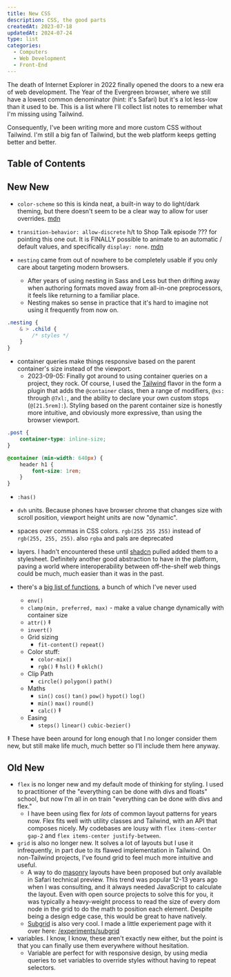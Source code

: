 ```yaml
---
title: New CSS
description: CSS, the good parts
createdAt: 2023-07-18
updatedAt: 2024-07-24
type: list
categories:
  - Computers
  - Web Development
  - Front-End
---
```


The death of Internet Explorer in 2022 finally opened the doors to a new era of web development.  The Year of the Evergreen browser, where we still have a lowest common denominator (hint: it's Safari) but it's a lot less-low than it used to be. This is a list where I'll collect list notes to remember what I'm missing using Tailwind.

Consequently, I've been writing more and more custom CSS without Tailwind. I'm still a big fan of Tailwind, but the web platform keeps getting better and better.

## Table of Contents

## New New

- `color-scheme` so this is kinda neat, a built-in way to do light/dark theming, but there doesn't seem to be a clear way to allow for user overrides. [mdn](https://developer.mozilla.org/en-US/docs/Web/CSS/color-scheme)

- `transition-behavior: allow-discrete` h/t to Shop Talk episode ??? for pointing this one out. It is FINALLY possible to animate to an automatic / default values, and specifically `display: none`. [mdn](https://developer.mozilla.org/en-US/docs/Web/CSS/transition-behavior)

- `nesting` came from out of nowhere to be completely usable if you only care about targeting modern browsers.
	- After years of using nesting in Sass and Less but then drifting away when authoring formats moved away from all-in-one preprocessors, it feels like returning to a familiar place.
	- Nesting makes so sense in practice that it's hard to imagine not using it frequently from now on.

```css
.nesting {
	& > .child {
		/* styles */
	}
}
```

- container queries make things responsive based on the parent container's size instead of the viewport.
	- 2023-09-05: Finally got around to using container queries on a project, they rock. Of course, I used the [Tailwind](./zen-of-tailwind) flavor in the form a plugin that adds the `@container` class, then a range of modifiers, `@xs:` through `@7xl:`, and the ability to declare your own custom stops (`@[21.5rem]:`).  Styling based on the parent container size is honestly more intuitive, and obviously more expressive, than using the browser viewport.

```css
.post {
	container-type: inline-size;
}

@container (min-width: 640px) {
	header h1 {
		font-size: 1rem;
	}
}
```

- `:has()`

- `dvh` units. Because phones have browser chrome that changes size with scroll position, viewport height units are now "dynamic".
- spaces over commas in CSS colors. `rgb(255 255 255)` instead of `rgb(255, 255, 255)`. also `rgba` and pals are deprecated
- layers. I hadn't encountered these until [shadcn](https://ui.shadcn.com/) pulled added them to a stylesheet. Definitely another good abstraction to have in the platform, paving a world where interoperability between off-the-shelf web things could be much, much easier than it was in the past.
- there's a [big list of functions](https://twitter.com/argyleink/status/1684579433821372418?s=20), a bunch of which I've never used
	- `env()`
	- `clamp(min, preferred, max)` - make a value change dynamically with container size
	- `attr()` ‡
	- `invert()`
	- Grid sizing
		- `fit-content()` `repeat()`
	- Color stuff:
		- `color-mix()`
		- `rgb()` ‡ `hsl()` ‡ `oklch()`
	- Clip Path
		- `circle()` `polygon()` `path()`
	- Maths
		- `sin()` `cos()` `tan()` `pow()` `hypot()` `log()`
		- `min()` `max()` `round()`
		- `calc()` ‡
	- Easing
		- `steps()` `linear()` `cubic-bezier()`

‡ These have been around for long enough that I no longer consider them new, but still make life much, much better so I'll include them here anyway.

## Old New

- `flex` is no longer new and my default mode of thinking for styling. I used to practitioner of the "everything can be done with divs and floats" school, but now I'm all in on train "everything can be done with divs and flex."
	- I have been using flex for *lots* of common layout patterns for years now. Flex fits well with utility classes and Tailwind, with an API that composes nicely. My codebases are lousy with `flex items-center gap-2`  and `flex items-center justify-between`.
- `grid` is also no longer new. It solves a lot of layouts but I use it infrequently, in part due to its flawed implementation in Tailwind. On non-Tailwind projects, I've found grid to feel much more intuitive and useful.
	- A way to do [masonry](https://developer.mozilla.org/en-US/docs/Web/CSS/CSS_Grid_Layout/Masonry_Layout) layouts have been proposed but only available in Safari technical preview. This trend was popular 12-13 years ago when I was consulting, and it always needed JavaScript to calculate the layout. Even with open source projects to solve this for you, it was typically a heavy-weight process to read the size of every dom node in the grid to do the math to position each element. Despite being a design edge case, this would be great to have natively.
	- [Subgrid](https://developer.mozilla.org/en-US/docs/Web/CSS/CSS_Grid_Layout/Subgrid) is also very cool. I made a little experiement page with it over here: [/experiments/subgrid](/experiments/subgrid)
- variables. I know, I know, these aren't exactly new either, but the point is that you can finally use them everywhere without hesitation.
	- Variable are perfect for with responsive design, by using media queries to set variables to override styles without having to repeat selectors.
